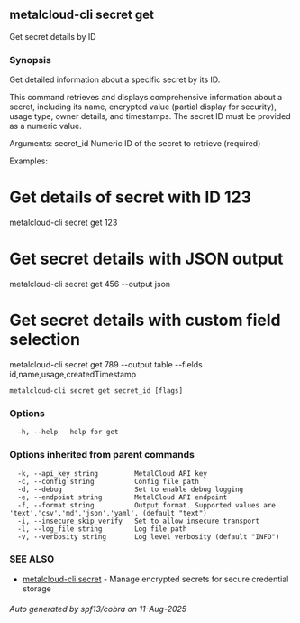## metalcloud-cli secret get

Get secret details by ID

### Synopsis

Get detailed information about a specific secret by its ID.

This command retrieves and displays comprehensive information about a secret,
including its name, encrypted value (partial display for security), usage type,
owner details, and timestamps. The secret ID must be provided as a numeric value.

Arguments:
  secret_id          Numeric ID of the secret to retrieve (required)

Examples:
  # Get details of secret with ID 123
  metalcloud-cli secret get 123

  # Get secret details with JSON output
  metalcloud-cli secret get 456 --output json

  # Get secret details with custom field selection
  metalcloud-cli secret get 789 --output table --fields id,name,usage,createdTimestamp

```
metalcloud-cli secret get secret_id [flags]
```

### Options

```
  -h, --help   help for get
```

### Options inherited from parent commands

```
  -k, --api_key string         MetalCloud API key
  -c, --config string          Config file path
  -d, --debug                  Set to enable debug logging
  -e, --endpoint string        MetalCloud API endpoint
  -f, --format string          Output format. Supported values are 'text','csv','md','json','yaml'. (default "text")
  -i, --insecure_skip_verify   Set to allow insecure transport
  -l, --log_file string        Log file path
  -v, --verbosity string       Log level verbosity (default "INFO")
```

### SEE ALSO

* [metalcloud-cli secret](metalcloud-cli_secret.md)	 - Manage encrypted secrets for secure credential storage

###### Auto generated by spf13/cobra on 11-Aug-2025

